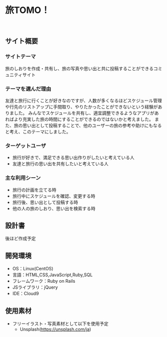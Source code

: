 # 旅TOMO！
​
## サイト概要
### サイトテーマ
旅のしおりを作成・共有し、旅の写真や思い出と共に投稿することができるコミュニティサイト
​
### テーマを選んだ理由
友達と旅行に行くことが好きなのですが、人数が多くなるほどスケジュール管理や行先のリストアップに手間取り、やりたかったことができないという経験がありました。
みんなでスケジュールを共有し、適宜調整できるようなアプリがあればより充実した旅の時間にすることができるのではないかと考えました。
また、旅の思い出として投稿することで、他のユーザーの旅の参考や助けにもなると考え、このテーマにしました。
​
### ターゲットユーザ
 - 旅行が好きで、満足できる思い出作りがしたいと考えている人
 - 友達と旅行の思い出を共有したいと考えている人
​
### 主な利用シーン
 - 旅行の計画を立てる時
 - 旅行中にスケジュールを確認、変更する時
 - 旅行後、思い出として投稿する時
 - 他の人の旅のしおり、思い出を検索する時
​
## 設計書
後ほど作成予定
​
## 開発環境
- OS：Linux(CentOS)
- 言語：HTML,CSS,JavaScript,Ruby,SQL
- フレームワーク：Ruby on Rails
- JSライブラリ：jQuery
- IDE：Cloud9
​
## 使用素材
- フリーイラスト・写真素材として以下を使用予定
  - Unsplash(https://unsplash.com/ja)